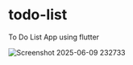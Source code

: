 # todo-list
To Do List  App using flutter

![Screenshot 2025-06-09 232733](https://github.com/user-attachments/assets/68ab1de9-7e45-4a5a-b6b7-8532370fc7b1)
